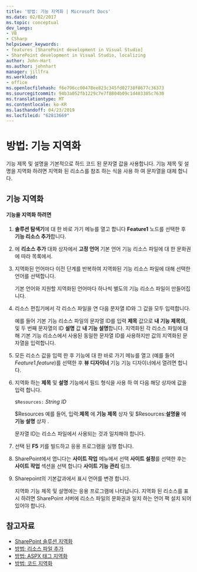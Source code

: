 ```yaml
---
title: '방법: 기능 지역화 | Microsoft Docs'
ms.date: 02/02/2017
ms.topic: conceptual
dev_langs:
- VB
- CSharp
helpviewer_keywords:
- features [SharePoint development in Visual Studio]
- SharePoint development in Visual Studio, localizing
author: John-Hart
ms.author: johnhart
manager: jillfra
ms.workload:
- office
ms.openlocfilehash: f6e796cc00478ee823c345fd02738f8677c36373
ms.sourcegitcommit: 94b3a052fb1229c7e7f8804b09c1d403385c7630
ms.translationtype: MT
ms.contentlocale: ko-KR
ms.lasthandoff: 04/23/2019
ms.locfileid: "62813669"
---
```

# <a name="how-to-localize-a-feature"></a>방법: 기능 지역화
  기능 제목 및 설명을 기본적으로 하드 코드 된 문자열 값을 사용합니다. 기능 제목 및 설명을 지역화 하려면 지역화 된 리소스를 참조 하는 식을 사용 하 여 문자열을 대체 합니다.

## <a name="localize-a-feature"></a>기능 지역화

#### <a name="to-localize-a-feature"></a>기능을 지역화 하려면

1. **솔루션 탐색기**에 대 한 바로 가기 메뉴를 열고 합니다 **Feature1** 노드를 선택한 후 **기능 리소스 추가**합니다.

2. 에 **리소스 추가** 대화 상자에서 **고정 언어** 기본 언어 기능 리소스 파일에 대 한 문화권에 따라 목록에서.

3. 지역화된 언어마다 이전 단계를 반복하여 지역화된 기능 리소스 파일에 대해 선택한 언어를 선택합니다.

     기본 언어와 지원할 지역화된 언어마다 하나씩 별도의 기능 리소스 파일이 만들어집니다.

4. 리소스 편집기에서 각 리소스 파일을 연 다음 문자열 ID와 그 값을 모두 입력합니다.

     예를 들어 기본 기능 리소스 파일의 문자열 ID를 입력 **제목** 값으로 **내 기능 제목의**, 및 두 번째 문자열의 ID **설명** 값 **내 기능 설명**합니다. 지역화된 각 리소스 파일에 대해 기본 기능 리소스에서 사용된 동일한 문자열 ID를 사용하지만 값의 지역화된 문자열을 입력합니다.

5. 모든 리소스 값을 입력 한 후 기능에 대 한 바로 가기 메뉴를 열고 (예를 들어 *Feature1.feature*)를 선택한 후 **뷰 디자이너** 기능 기능 디자이너에서 열려면 합니다.

6. 지역화 하는 **제목** 및 **설명** 기능에서 필드 형식을 사용 하 여 다음 해당 상자에 값을 입력 합니다.

     `$Resources:` *String ID*

     $Resources 예를 들어, 입력:**제목** 에 **기능 제목** 상자 및 $Resources:**설명을** 에 **기능 설명** 상자 .

     문자열 ID는 리소스 파일에서 사용되는 것과 일치해야 합니다.

7. 선택 된 **F5** 키를 빌드하고 응용 프로그램을 실행 합니다.

8. SharePoint에서 엽니다는 **사이트 작업** 메뉴에서 선택 **사이트 설정**를 선택한 후는 **사이트 작업** 섹션을 선택 합니다 **사이트 기능 관리** 링크.

9. Sharepoint의 기본값과에서 표시 언어를 변경 합니다.

     지역화 기능 제목 및 설명에는 응용 프로그램에 나타납니다. 지역화 된 리소스를 표시 하려면 SharePoint 서버에 리소스 파일의 문화권과 일치 하는 언어 팩 설치 되어 있어야 합니다.

## <a name="see-also"></a>참고자료
- [SharePoint 솔루션 지역화](../sharepoint/localizing-sharepoint-solutions.md)
- [방법: 리소스 파일 추가](../sharepoint/how-to-add-a-resource-file.md)
- [방법: ASPX 태그 지역화](../sharepoint/how-to-localize-aspx-markup.md)
- [방법: 코드 지역화](../sharepoint/how-to-localize-code.md)
